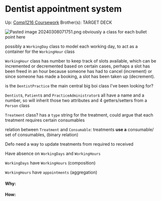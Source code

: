 # Dentist appointment system

Up: [Comp1216 Coursework](comp1216_coursework)
Brother(s):
TARGET DECK

![Pasted image 20240308071751.png](pasted_image_20240308071751.png)
 obviously a class for each bullet point here

possibly a `WorkingDay` class to model each working day, to act as a container for the `WorkingHour` class

`WorkingHour` class has number to keep track of slots available, which can be incremented or decremented based on certain cases, perhaps a slot has been freed in an hour because someone has had to cancel (increment) or since someone has made a booking, a slot has been taken up (decrement).

is the `DentistPractice` the main central big boi class I've been looking for?

`Dentist`s, `Patient`s and `PracticeAdministrator`s all have a name and a number, so will inherit those two attributes and 4 getters/setters from a `Person` class

`Treatment` class? has a `type` string for the treatment, could argue that each treatment requires certain consumables

relation between `Treatment` and `Consumable`: treatments **use a** consumable/ set of consumables, (binary relation)

Defo need a way to update treatments from required to received

Have absence on `WorkingDays` and `WorkingHours`

`WorkingDays` have `WorkingHours` (composition)

`WorkingHours` have `appointments` (aggregation)

























#### Why:
#### How:









